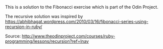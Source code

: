 This is a solution to the Fibonacci exercise which is part of the Odin Project.

The recursive solution was inspired by https://abhibhagat.wordpress.com/2010/03/16/fibonacci-series-using-recursion-in-ruby/

Source:
http://www.theodinproject.com/courses/ruby-programming/lessons/recursion?ref=lnav
